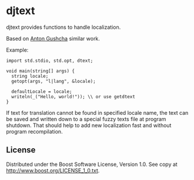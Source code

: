 # djtext
djtext provides functions to handle localization.

Based on [Anton Gushcha](https://github.com/NCrashed/dtext) similar work.


Example:
```
import std.stdio, std.opt, dtext;

void main(string[] args) {
  string locale;
  getopt(args, "l|lang", &locale);

  defaultLocale = locale;
  writeln(_("Hello, world!")); \\ or use getdtext
}
```

If text for translation cannot be found in specified locale name, the text can be saved and written down to a special fuzzy texts file at program shutdown. That should help to add new localization fast and without program recompilation.

## License
Distributed under the Boost Software License, Version 1.0. See copy at http://www.boost.org/LICENSE_1_0.txt.
